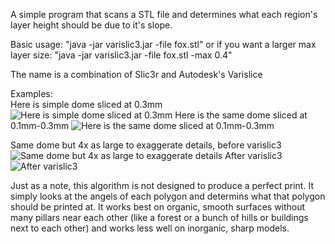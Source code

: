 A simple program that scans a STL file and determines what each region's layer height should be due to it's slope.

Basic usage: "java -jar varislic3.jar -file fox.stl"
or if you want a larger max layer size: "java -jar varislic3.jar -file fox.stl -max 0.4"

The name is a combination of Slic3r and Autodesk's Varislice

Examples:  
Here is simple dome sliced at 0.3mm
![Here is simple dome sliced at 0.3mm](http://i.imgur.com/mMl0H33.png) 
Here is the same dome sliced at 0.1mm-0.3mm
![Here is the same dome sliced at 0.1mm-0.3mm](http://i.imgur.com/gj5ricW.png)  
  

Same dome but 4x as large to exaggerate details, before varislic3
![Same dome but 4x as large to exaggerate details](http://i.imgur.com/YyvPZ2o.png)
After varislic3
![After varislic3](http://i.imgur.com/pfcBZG4.png)

Just as a note, this algorithm is not designed to produce a perfect print. It simply looks at the angels of each polygon and determins what that polygon should be printed at. It works best on organic, smooth surfaces without many pillars near each other (like a forest or a bunch of hills or buildings next to each other) and works less well on inorganic, sharp models. 
